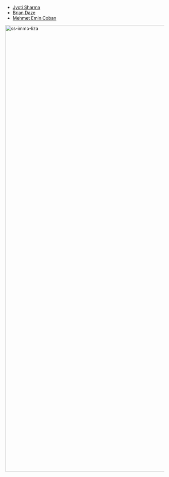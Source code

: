 * [Jyoti Sharma](https://github.com/jyotisharma513)
* [Brian Daze](https://github.com/jduffy93)
* [Mehmet Emin Coban](https://github.com/MECoban)


<img width="1414" alt="ss-immo-liza" src="https://github.com/MECoban/test-repository-for-lesson/assets/156511598/4b736df2-e2d9-44c7-9fc3-f65754f996b0">
